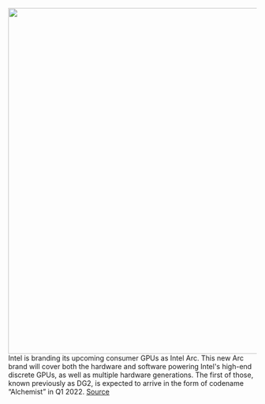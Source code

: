 <img src='https://cdn.vox-cdn.com/thumbor/AVoAFWYDEBRUzFgWj8r3zjOz0dE=/0x0:1320x880/1200x800/filters:focal(555x335:765x545)/cdn.vox-cdn.com/uploads/chorus_image/image/69731010/intelarc.0.jpg' width='700px' /><br/>
Intel is branding its upcoming consumer GPUs as Intel Arc. This new Arc brand will cover both the hardware and software powering Intel's high-end discrete GPUs, as well as multiple hardware generations. The first of those, known previously as DG2, is expected to arrive in the form of codename “Alchemist” in Q1 2022.
<a href='https://www.theverge.com/2021/8/16/22626912/intel-arc-gpu-brand-alchemist-codename-release-date'> Source <a/>